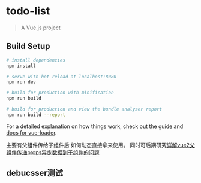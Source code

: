 # todo-list

> A Vue.js project

## Build Setup

``` bash
# install dependencies
npm install

# serve with hot reload at localhost:8080
npm run dev

# build for production with minification
npm run build

# build for production and view the bundle analyzer report
npm run build --report
```

For a detailed explanation on how things work, check out the [guide](http://vuejs-templates.github.io/webpack/) and [docs for vue-loader](http://vuejs.github.io/vue-loader).

主要有父组件传给子组件后 如何动态直接拿来使用。
同时可后期研究[详解vue2父组件传递props异步数据到子组件的问题](http://www.jb51.net/article/117447.htm)

## debucsser测试
